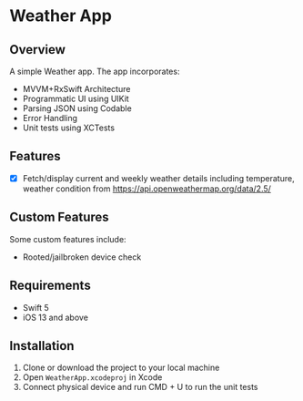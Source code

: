 # Weather App

## Overview

A simple Weather app. The app incorporates:

- MVVM+RxSwift Architecture
- Programmatic UI using UIKit
- Parsing JSON using Codable
- Error Handling
- Unit tests using XCTests


## Features

- [x] Fetch/display current and weekly weather details including temperature, weather condition from https://api.openweathermap.org/data/2.5/

## Custom Features

Some custom features include:

- Rooted/jailbroken device check

## Requirements

- Swift 5
- iOS 13 and above

## Installation

1. Clone or download the project to your local machine
2. Open `WeatherApp.xcodeproj` in Xcode
5. Connect physical device and run CMD + U to run the unit tests
